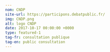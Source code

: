 ```yaml
---
nom: CNDP
site-url: https://participons.debatpublic.fr/
img: CNDP.png
alt: logo CNDP
date: 2017-10-17 00:00:00 +0000
type: featured-1
tag-fr: consultation publique
tag-en: public consultation
---
```

